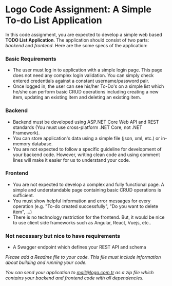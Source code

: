 # Logo Code Assignment: A Simple To-do List Application

In this code assignment, you are expected to develop a simple web based **TODO List Application**. The application should consist of two parts: *backend* and *frontend*. Here are the some specs of the application:


### Basic Requirements

 - The user must log in to application with a simple login page. This page does not need any complex login validation. You can simply check entered credentials against a constant  username/password pair.
 - Once logged in, the user can see his/her To-Do's on a simple list which he/she can perform basic CRUD operations including creating a new item, updating an existing item and deleting an existing item.

### Backend

- Backend must be developed using ASP.NET Core Web API and REST standards (You must use cross-platform .NET Core, not .NET Framework).
- You can store application's data using a simple file (json, xml, etc.) or in-memory database.
- You are not expected to follow a specific guideline for development of your backend code. However, writing clean code and using comment lines  will make it easier for us to understand your code. 

### Frontend

- You are not expected to develop a complex and fully functional page. A simple and understandable page containing basic CRUD operations is sufficient.
- You must show helpful information and error messages for every operation (e.g. "To-do created successfully", "Do you want to delete item", ...)
- There is no technology restriction for the frontend. But, it would be nice to use client side frameworks such as Angular, React, Vuejs, etc..

### Not necessary but nice to have requirements

- A Swagger endpoint which defines your REST API and schema


*Please add a Readme file to your code. This file must include information about building and running your code.*

*You can send your application to mail@logo.com.tr as a zip file which contains your backend and frontend code with all dependencies.*


